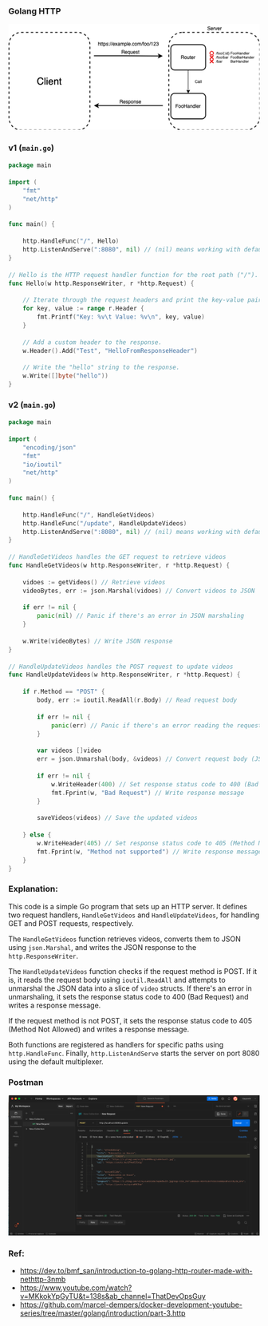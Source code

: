 ### Golang HTTP
![Alt text](image.png)

### v1 (`main.go`)
```go
package main

import (
	"fmt"
	"net/http"
)

func main() {

	http.HandleFunc("/", Hello)
	http.ListenAndServe(":8080", nil) // (nil) means working with default multiplexer
}

// Hello is the HTTP request handler function for the root path ("/").
func Hello(w http.ResponseWriter, r *http.Request) {

	// Iterate through the request headers and print the key-value pairs.
	for key, value := range r.Header {
		fmt.Printf("Key: %v\t Value: %v\n", key, value)
	}

	// Add a custom header to the response.
	w.Header().Add("Test", "HelloFromResponseHeader")

	// Write the "hello" string to the response.
	w.Write([]byte("hello"))
}
```

### v2 (`main.go`)
```go
package main

import (
	"encoding/json"
	"fmt"
	"io/ioutil"
	"net/http"
)

func main() {

	http.HandleFunc("/", HandleGetVideos)
	http.HandleFunc("/update", HandleUpdateVideos)
	http.ListenAndServe(":8080", nil) // (nil) means working with default multiplexer
}

// HandleGetVideos handles the GET request to retrieve videos
func HandleGetVideos(w http.ResponseWriter, r *http.Request) {

	vidoes := getVideos() // Retrieve videos
	videoBytes, err := json.Marshal(vidoes) // Convert videos to JSON

	if err != nil {
		panic(nil) // Panic if there's an error in JSON marshaling
	}

	w.Write(videoBytes) // Write JSON response
}

// HandleUpdateVideos handles the POST request to update videos
func HandleUpdateVideos(w http.ResponseWriter, r *http.Request) {

	if r.Method == "POST" {
		body, err := ioutil.ReadAll(r.Body) // Read request body

		if err != nil {
			panic(err) // Panic if there's an error reading the request body
		}

		var videos []video
		err = json.Unmarshal(body, &videos) // Convert request body (JSON) to videos

		if err != nil {
			w.WriteHeader(400) // Set response status code to 400 (Bad Request)
			fmt.Fprint(w, "Bad Request") // Write response message
		}

		saveVideos(videos) // Save the updated videos

	} else {
		w.WriteHeader(405) // Set response status code to 405 (Method Not Allowed)
		fmt.Fprint(w, "Method not supported") // Write response message
	}
}

```

### Explanation:
This code is a simple Go program that sets up an HTTP server. It defines two request handlers, `HandleGetVideos` and `HandleUpdateVideos`, for handling GET and POST requests, respectively.

The `HandleGetVideos` function retrieves videos, converts them to JSON using `json.Marshal`, and writes the JSON response to the `http.ResponseWriter`.

The `HandleUpdateVideos` function checks if the request method is POST. If it is, it reads the request body using `ioutil.ReadAll` and attempts to unmarshal the JSON data into a slice of `video` structs. If there's an error in unmarshaling, it sets the response status code to 400 (Bad Request) and writes a response message.

If the request method is not POST, it sets the response status code to 405 (Method Not Allowed) and writes a response message.

Both functions are registered as handlers for specific paths using `http.HandleFunc`. Finally, `http.ListenAndServe` starts the server on port 8080 using the default multiplexer.

### Postman
![Alt text](<Screenshot 2023-07-03 at 2.02.14.png>)

### Ref:
- https://dev.to/bmf_san/introduction-to-golang-http-router-made-with-nethttp-3nmb
- https://www.youtube.com/watch?v=MKkokYpGyTU&t=138s&ab_channel=ThatDevOpsGuy
- https://github.com/marcel-dempers/docker-development-youtube-series/tree/master/golang/introduction/part-3.http

